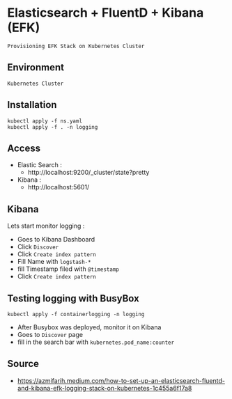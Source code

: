 # Elasticsearch + FluentD + Kibana (EFK)
```
Provisioning EFK Stack on Kubernetes Cluster
```

## Environment
```
Kubernetes Cluster
```

## Installation
```
kubectl apply -f ns.yaml
kubectl apply -f . -n logging
```

## Access
- Elastic Search :
    - http://localhost:9200/_cluster/state?pretty
- Kibana :
    - http://localhost:5601/

## Kibana
Lets start monitor logging :
- Goes to Kibana Dashboard
- Click `Discover`
- Click `Create index pattern`
- Fill Name with `logstash-*`
- fill Timestamp filed with `@timestamp`
- Click `Create index pattern`

## Testing logging with BusyBox
```
kubectl apply -f containerlogging -n logging
```
- After Busybox was deployed, monitor it on Kibana
- Goes to `Discover` page
- fill in the search bar with `kubernetes.pod_name:counter`

## Source
- https://azmifarih.medium.com/how-to-set-up-an-elasticsearch-fluentd-and-kibana-efk-logging-stack-on-kubernetes-1c455a6f17a8